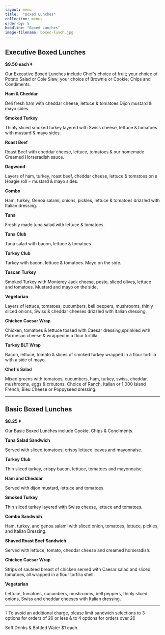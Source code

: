 ```yaml
---
layout: menu
title:  "Boxed Lunches"
collection: menus
order-by: 5
headline: "Boxed Lunches"
image-filename: boxed-lunch.jpg
---
```


## Executive Boxed Lunches

**$9.50 each ‡**

Our Executive Boxed Lunches include Chef's choice of fruit; your choice of Potato Salad or Cole Slaw; your choice of Brownie or Cookie; Chips and Condiments.

**Ham & Cheddar**

Deli fresh ham with cheddar cheese, lettuce & tomatoes Dijon mustard & mayo sides.


**Smoked Turkey**

Thinly sliced smoked turkey layered with Swiss cheese, lettuce & tomatoes with mustard & mayo sides.


**Roast Beef**

Roast Beef with cheddar cheese, lettuce, tomatoes & our homemade Creamed Horseradish sauce.


**Dagwood**

Layers of ham, turkey, roast beef, cheddar cheese, lettuce & tomatoes on a Hoagie roll ~ mustard & mayo sides.


**Combo**

Ham, turkey, Genoa salami, onions, pickles, lettuce & tomatoes drizzled with Italian dressing.


**Tuna**

Freshly made tuna salad with lettuce & tomatoes.


**Tuna Club**

Tuna salad with bacon, lettuce & tomatoes.


**Turkey Club**

Turkey with bacon, lettuce & tomatoes. Mayo on the side.


**Tuscan Turkey**

Smoked Turkey with Monterey Jack cheese, pesto, sliced olives, lettuce and tomatoes. Mustard and mayo on the side.


**Vegetarian**

Layers of lettuce, tomatoes, cucumbers, bell peppers, mushrooms, thinly sliced onions, Swiss & cheddar cheeses drizzled with Italian dressing.


**Chicken Caesar Wrap**

Chicken, tomatoes & lettuce tossed with Caesar dressing,sprinkled with Parmesan cheese & wrapped in a flour tortilla.


**Turkey BLT Wrap**

Bacon, lettuce, tomato & slices of smoked turkey wrapped in a flour tortilla with a side of mayo.


**Chef's Salad**

Mixed greens with tomatoes, cucumbers, ham, turkey, swiss, cheddar, mushrooms, eggs & croutons. Choice of Ranch, Italian or 1,000 Island French, Bleu Cheese or Poppyseed dressing.

* * *

## Basic Boxed Lunches

**$8.25 ‡**

Our Basic Boxed Lunches include Cookie, Chips & Condiments.

**Tuna Salad Sandwich**

Served with sliced tomatoes, crispy lettuce leaves and mayonnaise.


**Turkey Club**

Thin sliced turkey, crispy bacon, lettuce, tomatoes and mayonnaise.


**Ham and Cheddar**

Served with dijon mustard, lettuce and tomatoes.


**Smoked Turkey**

Thin sliced turkey layered with Swiss cheese, lettuce and tomatoes.


**Combo Sandwich**

Ham, turkey, and genoa salami with sliced onion, tomatoes, lettuce, pickles, and Italian Dressing.


**Shaved Roast Beef Sandwich**

Served with lettuce, tomato, cheddar cheese and creamed horseradish.


**Chicken Caesar Wrap**

Strips of sauteed breast of chicken served with Caesar salad and sliced tomatoes, all wrapped in a flour tortilla shell.


**Vegetarian**

Lettuce, tomatoes, cucumbers, mushrooms, bell peppers, thinly sliced onions, Swiss and cheddar cheeses with Italian dressing.

* * *

‡ To avoid an additional charge, please limit sandwich selections to 3 options for orders of 20 or less & to 4 options for orders over 20

Soft Drinks & Bottled Water $1 each.